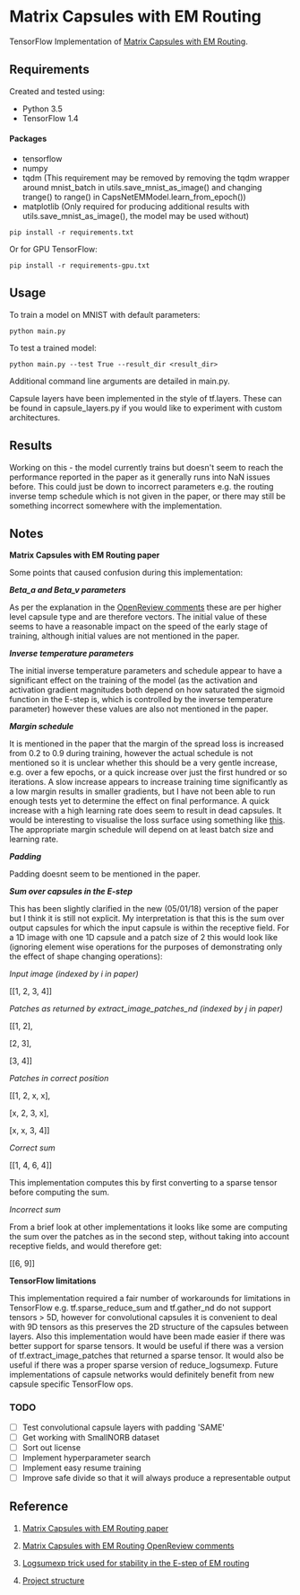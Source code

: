 # Matrix Capsules with EM Routing

TensorFlow Implementation of [Matrix Capsules with EM Routing](https://openreview.net/pdf?id=HJWLfGWRb).

## Requirements

Created and tested using:
- Python 3.5
- TensorFlow 1.4

#### Packages

- tensorflow
- numpy
- tqdm (This requirement may be removed by removing the tqdm wrapper around mnist_batch in utils.save_mnist_as_image() and changing trange() to range() in CapsNetEMModel.learn_from_epoch())
- matplotlib (Only required for producing additional results with utils.save_mnist_as_image(), the model may be used without) 

```commandline
pip install -r requirements.txt
```

Or for GPU TensorFlow:

```commandline
pip install -r requirements-gpu.txt
```

## Usage

To train a model on MNIST with default parameters:

```commandline
python main.py
```

To test a trained model:

```commandline
python main.py --test True --result_dir <result_dir>
```

Additional command line arguments are detailed in main.py.

Capsule layers have been implemented in the style of tf.layers. These can be found in capsule_layers.py if you would 
like to experiment with custom architectures. 

## Results

Working on this - the model currently trains but doesn't seem to reach the performance reported in the paper as it
generally runs into NaN issues before. This could just be down to incorrect parameters e.g. the routing inverse temp
schedule which is not given in the paper, or there may still be something incorrect somewhere with the implementation.

## Notes

**Matrix Capsules with EM Routing paper**

Some points that caused confusion during this implementation:

**_Beta_a and Beta_v parameters_**

As per the explanation in the [OpenReview comments](https://openreview.net/forum?id=HJWLfGWRb) these are per higher 
level capsule type and are therefore vectors. The initial value of these seems to have a reasonable impact on the speed
of the early stage of training, although initial values are not mentioned in the paper.

**_Inverse temperature parameters_**

The initial inverse temperature parameters and schedule appear to have a significant effect on the training of the model 
(as the activation and activation gradient magnitudes both depend on how saturated the sigmoid function in the E-step is, 
which is controlled by the inverse temperature parameter) however these values are also not mentioned in the paper.

**_Margin schedule_**

It is mentioned in the paper that the margin of the spread loss is increased from 0.2 to 0.9 during training, however
the actual schedule is not mentioned so it is unclear whether this should be a very gentle increase, e.g. over a few 
epochs, or a quick increase over just the first hundred or so iterations. A slow increase appears to increase training 
time significantly as a low margin results in smaller gradients, but I have not been able to run enough tests yet to 
determine the effect on final performance. A quick increase with a high learning rate does seem to result in dead 
capsules. It would be interesting to visualise the loss surface using something like 
[this](https://arxiv.org/pdf/1712.09913.pdf). The appropriate margin schedule will depend on at least 
batch size and learning rate. 

**_Padding_**

Padding doesnt seem to be mentioned in the paper.

**_Sum over capsules in the E-step_**

This has been slightly clarified in the new (05/01/18) version of the paper but I think it is still not explicit.
My interpretation is that this is the sum over output capsules for which the input capsule is within the receptive
field. For a 1D image with one 1D capsule and a patch size of 2 this would look like (ignoring element wise operations
for the purposes of demonstrating only the effect of shape changing operations):

*Input image (indexed by i in paper)*

[[1, 2, 3, 4]]

*Patches as returned by extract_image_patches_nd (indexed by j in paper)*

[[1, 2],

 [2, 3],
 
 [3, 4]] 

*Patches in correct position*

[[1, 2, x, x],

 [x, 2, 3, x],
 
 [x, x, 3, 4]]
 
*Correct sum*

[[1, 4, 6, 4]]

This implementation computes this by first converting to a sparse tensor before computing the sum.

*Incorrect sum*

From a brief look at other implementations it looks like some are computing the sum over the patches as in the
second step, without taking into account receptive fields, and would therefore get:

[[6, 9]]


**TensorFlow limitations**

This implementation required a fair number of workarounds for limitations in TensorFlow e.g. tf.sparse_reduce_sum and 
tf.gather_nd do not support tensors > 5D, however for convolutional capsules it is convenient to deal with 9D tensors
as this preserves the 2D structure of the capsules between layers. Also this implementation would have been made easier 
if there was better support for sparse tensors. It would be useful if there was a version of tf.extract_image_patches
that returned a sparse tensor. It would also be useful if there was a proper sparse version of reduce_logsumexp.
Future implementations of capsule networks would definitely benefit from new capsule specific TensorFlow ops. 

### TODO

- [ ] Test convolutional capsule layers with padding 'SAME'
- [ ] Get working with SmallNORB dataset
- [ ] Sort out license
- [ ] Implement hyperparameter search
- [ ] Implement easy resume training
- [ ] Improve safe divide so that it will always produce a representable output

## Reference
1. [Matrix Capsules with EM Routing paper](https://openreview.net/pdf?id=HJWLfGWRb)

2. [Matrix Capsules with EM Routing OpenReview comments](https://openreview.net/forum?id=HJWLfGWRb) 

3. [Logsumexp trick used for stability in the E-step of EM routing](https://github.com/www0wwwjs1/Matrix-Capsules-EM-Tensorflow/issues/10)

4. [Project structure](https://blog.metaflow.fr/tensorflow-a-proposal-of-good-practices-for-files-folders-and-models-architecture-f23171501ae3)


